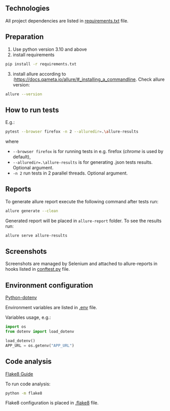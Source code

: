 ## Technologies

All project dependencies are listed in [requirements.txt](requirements.txt) file.


## Preparation
1) Use python version 3.10 and above
2) install requirements
```bash
pip install -r requirements.txt
```
3) install allure according to :https://docs.qameta.io/allure/#_installing_a_commandline. Check allure version:
```bash
allure --version
```

## How to run tests
E.g.:
```bash
pytest --browser firefox -n 2 --alluredir=.\allure-results
```
where 
- ```--browser firefox``` is for running tests in e.g. firefox (*chrome* is used by default),
- ```--alluredir=.\allure-results``` is for generating .json tests results. Optional argument.
- ```-n 2``` run tests in 2 parallel threads. Optional argument.

## Reports
To generate allure report execute the following command after tests run:
```bash
allure generate --clean
```
Generated report will be placed in ```allure-report``` folder.
To see the results run:
```bash
allure serve allure-results
```

## Screenshots
Screenshots are managed by Selenium and attached to allure-reports in hooks listed in [conftest.py](conftest.py) file.


## Environment configuration
[Python-dotenv](https://github.com/theskumar/python-dotenv)

Environment variables are listed in [.env](.env) file.

Variables usage, e.g.:
```python
import os
from dotenv import load_dotenv

load_dotenv()
APP_URL = os.getenv("APP_URL")
```

## Code analysis
[Flake8 Guide](https://flake8.pycqa.org/en/latest/)

To run code analysis:
```bash
python -m flake8
```
Flake8 configuration is placed in [.flake8](.flake8) file.






